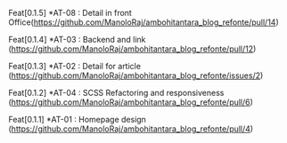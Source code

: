 Feat[0.1.5]
*AT-08 : Detail in front Office(https://github.com/ManoloRaj/ambohitantara_blog_refonte/pull/14)

Feat[0.1.4]
*AT-03 : Backend and link (https://github.com/ManoloRaj/ambohitantara_blog_refonte/pull/12)

Feat[0.1.3]
*AT-02 : Detail for article (https://github.com/ManoloRaj/ambohitantara_blog_refonte/issues/2)

Feat[0.1.2]
*AT-04 : SCSS Refactoring and responsiveness (https://github.com/ManoloRaj/ambohitantara_blog_refonte/pull/6)

Feat[0.1.1]
*AT-01 : Homepage design (https://github.com/ManoloRaj/ambohitantara_blog_refonte/pull/4)